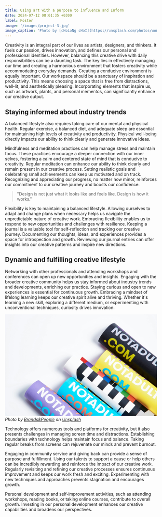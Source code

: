 ```yaml
---
title: Using art with a purpose to influence and Inform
date: 2024-07-12 08:01:35 +0300
label: Poster
image: '/images/project-3.jpg'
image_caption: 'Photo by [cHoLoNg cHoI](https://unsplash.com/photos/woman-in-black-and-white-polka-dot-dress-holding-red-and-white-love-print-card-uASlMgnSNeI) on [Unsplash](https://unsplash.com/)'
---
```


Creativity is an integral part of our lives as artists, designers, and thinkers. It fuels our passion, drives innovation, and defines our personal and professional identities. However, balancing this creative drive with daily responsibilities can be a daunting task. The key lies in effectively managing our time and creating a harmonious environment that fosters creativity while accommodating everyday demands. Creating a conducive environment is equally important. Our workspace should be a sanctuary of inspiration and productivity. This means choosing a space that is free from distractions, well-lit, and aesthetically pleasing. Incorporating elements that inspire us, such as artwork, plants, and personal mementos, can significantly enhance our creative output.

## Staying informed about industry trends

A balanced lifestyle also requires taking care of our mental and physical health. Regular exercise, a balanced diet, and adequate sleep are essential for maintaining high levels of creativity and productivity. Physical well-being directly impacts our ability to think clearly and generate innovative ideas.

Mindfulness and meditation practices can help manage stress and maintain focus. These practices encourage a deeper connection with our inner selves, fostering a calm and centered state of mind that is conducive to creativity. Regular meditation can enhance our ability to think clearly and remain present in our creative process.
Setting realistic goals and celebrating small achievements can keep us motivated and on track. Recognizing and appreciating our progress, no matter how minor, reinforces our commitment to our creative journey and boosts our confidence.

> "Design is not just what it looks like and feels like. Design is how it works."

Flexibility is key to maintaining a balanced lifestyle. Allowing ourselves to adapt and change plans when necessary helps us navigate the unpredictable nature of creative work. Embracing flexibility enables us to respond to new opportunities and challenges with resilience. Keeping a journal is a valuable tool for self-reflection and tracking our creative journey. Documenting our thoughts, ideas, and experiences provides a space for introspection and growth. Reviewing our journal entries can offer insights into our creative patterns and inspire new directions.

## Dynamic and fulfilling creative lifestyle

Networking with other professionals and attending workshops and conferences can open up new opportunities and insights. Engaging with the broader creative community helps us stay informed about industry trends and developments, enriching our practice.
Staying curious and open to new experiences is essential for continuous growth. Embracing a mindset of lifelong learning keeps our creative spirit alive and thriving. Whether it's learning a new skill, exploring a different medium, or experimenting with unconventional techniques, curiosity drives innovation.

![Poster](/images/project-example-4-1.jpg)
*Photo by [Brands&People](https://unsplash.com/photos/happy-birthday-greeting-card-on-white-surface-t79TGwwVlZA) on [Unsplash](https://unsplash.com/)*

Technology offers numerous tools and platforms for creativity, but it also presents challenges in managing screen time and distractions. Establishing boundaries with technology helps maintain focus and balance. Taking regular breaks from screens can rejuvenate our minds and prevent burnout.

Engaging in community service and giving back can provide a sense of purpose and fulfillment. Using our talents to support a cause or help others can be incredibly rewarding and reinforce the impact of our creative work.
Regularly revisiting and refining our creative processes ensures continuous improvement and keeps our work fresh and exciting. Experimenting with new techniques and approaches prevents stagnation and encourages growth.

Personal development and self-improvement activities, such as attending workshops, reading books, or taking online courses, contribute to overall growth. Investing in our personal development enhances our creative capabilities and broadens our perspectives.